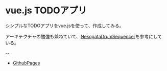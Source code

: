 # vue.js TODOアプリ

シンプルなTODOアプリをvue.jsを使って、作成してみる。

アーキテクチャの勉強も兼ねていて、[NekogataDrumSequencer](https://github.com/Shinpeim/NekogataDrumSequencer)を参考にしている。


--

* [GithubPages](https://clashm45.github.io/vue_todos_build/)